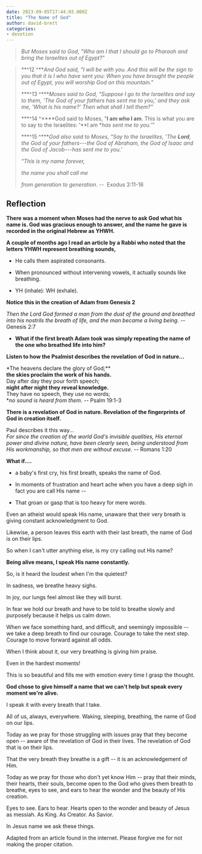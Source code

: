 ```yaml
---
date: 2023-09-05T17:44:03.000Z
title: "The Name of God"
author: david-brett
categories:
- devotion
---
```

> *But Moses said to God, "Who am I that I should go to Pharaoh and bring the Israelites out of Egypt?"*
<!-- more -->
> 
> **^12 ^***And God said, "I will be with you. And this will be the sign to you that it is I who have sent you: When you have brought the people out of Egypt, you will worship God on this mountain."*
> 
> ***^13 ^****Moses said to God, "Suppose I go to the Israelites and say to them, 'The God of your fathers has sent me to you,' and they ask me, 'What is his name?' Then what shall I tell them?"*
> 
> ***^14 ^****God said to Moses, "**I am who I am**. This is what you are to say to the Israelites: '**I am **has sent me to you.'"*
> 
> ***^15 ^****God also said to Moses, "Say to the Israelites, 'The **Lord**, the God of your fathers---the God of Abraham, the God of Isaac and the God of Jacob---has sent me to you.'*
> 
> *"This is my name forever,*
> 
> *the name you shall call me*
> 
> *from generation to generation*. --  Exodus 3:11-16

## Reflection

**There was a moment when Moses had the nerve to ask God what his name is. God was gracious enough to answer, and the name he gave is recorded in the original Hebrew as YHWH.**

**A couple of months ago I read an article by a Rabbi who noted that the letters YHWH represent breathing sounds,**

- He calls them aspirated consonants.

- When pronounced without intervening vowels, it actually sounds like breathing.

- YH (inhale): WH (exhale).

**Notice this in the creation of Adam from Genesis 2**

*Then the Lord God formed a man from the dust of the ground and breathed into his nostrils the breath of life, and the man became a living being*. -- Genesis 2:7

- **What if the first breath Adam took was simply repeating the name of the one who breathed life into him?**

**Listen to how the Psalmist describes the revelation of God in nature...**

*The heavens declare the glory of God;**\
**the skies proclaim the work of his hands.**\
Day after day they pour forth speech;\
**night after night they reveal knowledge.**\
They have no speech, they use no words;\
**no sound is heard from them*. -- Psalm 19:1-3

**There is a revelation of God in nature. Revelation of the fingerprints of God in creation itself.**

Paul describes it this way...\
*For since the creation of the world God's invisible qualities, His eternal power and divine nature, have been clearly seen, being understood from His workmanship, so that men are without excuse*. -- Romans 1:20

**What if....**

- a baby's first cry, his first breath, speaks the name of God.

- In moments of frustration and heart ache when you have a deep sigh in fact you are call His name --

- That groan or gasp that is too heavy for mere words.

Even an atheist would speak His name, unaware that their very breath is giving constant acknowledgment to God.

Likewise, a person leaves this earth with their last breath, the name of God is on their lips.

So when I can't utter anything else, is my cry calling out His name?

**Being alive means, I speak His name constantly.**

So, is it heard the loudest when I'm the quietest?

In sadness, we breathe heavy sighs.

In joy, our lungs feel almost like they will burst.

In fear we hold our breath and have to be told to breathe slowly and purposely because it helps us calm down.

When we face something hard, and difficult, and seemingly impossible -- we take a deep breath to find our courage. Courage to take the next step. Courage to move forward against all odds.

When I think about it, our very breathing is giving him praise.

Even in the hardest moments!

This is so beautiful and fills me with emotion every time I grasp the thought.

**God chose to give himself a name that we can't help but speak every moment we're alive.**

I speak it with every breath that I take.

All of us, always, everywhere. Waking, sleeping, breathing, the name of God on our lips.

Today as we pray for those struggling with issues pray that they become open -- aware of the revelation of God in their lives. The revelation of God that is on their lips.

That the very breath they breathe is a gift -- it is an acknowledgement of Him.

Today as we pray for those who don't yet know Him -- pray that their minds, their hearts, their souls, become open to the God who gives them breath to breathe, eyes to see, and ears to hear the wonder and the beauty of His creation.

Eyes to see. Ears to hear. Hearts open to the wonder and beauty of Jesus as messiah. As King. As Creator. As Savior.

In Jesus name we ask these things.

Adapted from an article found in the internet. Please forgive me for not making the proper citation.
